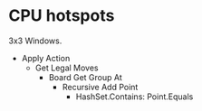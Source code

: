 # CPU hotspots

3x3 Windows.

- Apply Action
    - Get Legal Moves
        - Board Get Group At
            - Recursive Add Point
                - HashSet.Contains: Point.Equals

